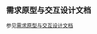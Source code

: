 ## 需求原型与交互设计文档  
参见[需求原型与交互设计文档](https://github.com/cre185/Model_Valhalla/blob/main/docs/source/%E9%9C%80%E6%B1%82%E5%8E%9F%E5%9E%8B%E4%B8%8E%E4%BA%A4%E4%BA%92%E8%AE%BE%E8%AE%A1%E6%96%87%E6%A1%A3.pdf)  
